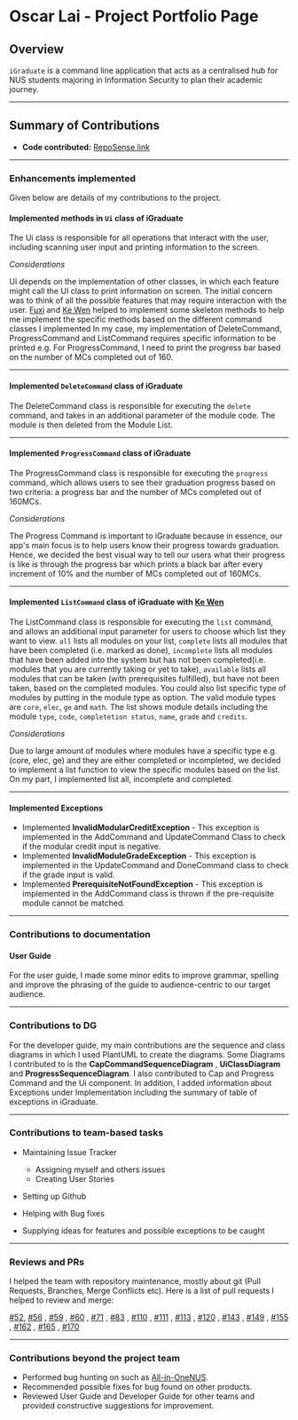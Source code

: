 # Oscar Lai - Project Portfolio Page

## Overview

`iGraduate` is a command line application that acts as a centralised hub for NUS students
majoring in Information Security to plan their academic journey. 
___
## Summary of Contributions

* **Code contributed:** [RepoSense link](https://nus-cs2113-ay2021s2.github.io/tp-dashboard/?search=oscarlai1998&sort=groupTitle&sortWithin=title&since=2021-03-05&timeframe=commit&mergegroup=&groupSelect=groupByRepos&breakdown=false)

___
### Enhancements implemented
Given below are details of my contributions to the project.

#### Implemented methods in `Ui` class of iGraduate
The Ui class is responsible for all operations that interact with the user, including scanning user input and printing
information to the screen. 

*Considerations*

Ui depends on the implementation of other classes, in which each feature might call the UI class to print information
on screen. The initial concern was to think of all the possible features that may require interaction
with the user. [Fuxi](https://github.com/fupernova) and [Ke Wen](https://github.com/kewenlok/) helped to implement
some skeleton methods to help me implement the specific methods based on the different command classes I implemented
In my case, my implementation of DeleteCommand, ProgressCommand and ListCommand requires
specific information to be printed e.g. For ProgressCommand, I need to print the progress bar based on the number of
MCs completed out of 160.
___
#### Implemented `DeleteCommand` class of iGraduate
The DeleteCommand class is responsible for executing the `delete` command, and takes in an additional parameter of 
the module code. The module is then deleted from the Module List.

___
#### Implemented `ProgressCommand` class of iGraduate
The ProgressCommand class is responsible for executing the `progress` command, which allows users to see their 
graduation progress based on two criteria: a progress bar and the number of MCs completed out of 160MCs.

*Considerations*

The Progress Command is important to iGraduate because in essence, our app's main focus is to help users know their
progress towards graduation. Hence, we decided the best visual way to tell our users what their progress is like is 
through the progress bar which prints a black bar after every increment of 10% and the number of MCs completed out of 
160MCs. 

___
#### Implemented `ListCommand` class of iGraduate with [Ke Wen]((https://github.com/kewenlok/))
The ListCommand class is responsible for executing the `list` command, and allows an additional input parameter for
users to choose which list they want to view. `all` lists all modules on your list, `complete` lists all modules that 
have been completed (i.e. marked as done), `incomplete` lists all modules that have been added into the system but has 
not been completed(i.e. modules that you are currently taking or yet to take), `available` lists all modules that can be
taken (with prerequisites fulfilled), but have not been taken, based on the completed modules. You could also list
specific type of modules by putting in the module type as option. The valid module types are `core`, `elec`, `ge` and
`math`. The list shows module details including the module `type`, `code`, `completetion status`, `name`, `grade` and
`credits`.

*Considerations*

Due to large amount of modules where modules have a specific type e.g. (core, elec, ge) and they are either completed
or incompleted, we decided to implement a list function to view the specific modules based on the list. On my part,
I implemented list all, incomplete and completed.

___
#### Implemented Exceptions 

* Implemented **InvalidModularCreditException** - This exception
  is implemented in the AddCommand and UpdateCommand Class to check if the modular credit input is negative.
* Implemented **InvalidModuleGradeException** - This exception is implemented in the UpdateCommand and DoneCommand class
  to check if the grade input is valid. 
* Implemented **PrerequisiteNotFoundException** - This exception is implemented in the AddCommand class is thrown if the
  pre-requisite module cannot be matched.
  
___
### Contributions to documentation

#### User Guide

For the user guide, I made some minor edits to improve grammar, spelling and improve the phrasing of the guide to 
audience-centric to our target audience.
___
### Contributions to DG

For the developer guide, my main contributions are the sequence and class diagrams in which I used PlantUML to
create the diagrams. Some Diagrams I contributed to is the **CapCommandSequenceDiagram** , **UiClassDiagram** and
**ProgressSequenceDiagram**. I also contributed to Cap and Progress Command and the Ui
component. In addition, I added information about Exceptions under Implementation including the summary of table of
exceptions in iGraduate.
___
### Contributions to team-based tasks

* Maintaining Issue Tracker 
    - Assigning myself and others issues
    - Creating User Stories
    
* Setting up Github
* Helping with Bug fixes 
* Supplying ideas for features and possible exceptions to be caught

___
### Reviews and PRs

I helped the team with repository maintenance, mostly about git (Pull Requests, Branches, Merge Conflicts etc).
Here is a list of pull requests I helped to review and merge:

[#52](https://github.com/AY2021S2-CS2113T-W09-2/tp/pull/52), [#56](https://github.com/AY2021S2-CS2113T-W09-2/tp/pull/56)
, [#59](https://github.com/AY2021S2-CS2113T-W09-2/tp/pull/59)
, [#60](https://github.com/AY2021S2-CS2113T-W09-2/tp/pull/60)
, [#71](https://github.com/AY2021S2-CS2113T-W09-2/tp/pull/71)
, [#83](https://github.com/AY2021S2-CS2113T-W09-2/tp/pull/83)
, [#110](https://github.com/AY2021S2-CS2113T-W09-2/tp/pull/110)
, [#111](https://github.com/AY2021S2-CS2113T-W09-2/tp/pull/111)
, [#113](https://github.com/AY2021S2-CS2113T-W09-2/tp/pull/113)
, [#120](https://github.com/AY2021S2-CS2113T-W09-2/tp/pull/120)
, [#143](https://github.com/AY2021S2-CS2113T-W09-2/tp/pull/143)
, [#149](https://github.com/AY2021S2-CS2113T-W09-2/tp/pull/149)
, [#155](https://github.com/AY2021S2-CS2113T-W09-2/tp/pull/155)
, [#162](https://github.com/AY2021S2-CS2113T-W09-2/tp/pull/162)
, [#165](https://github.com/AY2021S2-CS2113T-W09-2/tp/pull/165)
, [#170](https://github.com/AY2021S2-CS2113T-W09-2/tp/pull/170)
___
### Contributions beyond the project team

- Performed bug hunting on such as [All-in-OneNUS](https://github.com/AY2021S2-CS2113-T09-3/tp).
- Recommended possible fixes for bug found on other products.
- Reviewed User Guide and Developer Guide for other teams and provided constructive suggestions for improvement.
